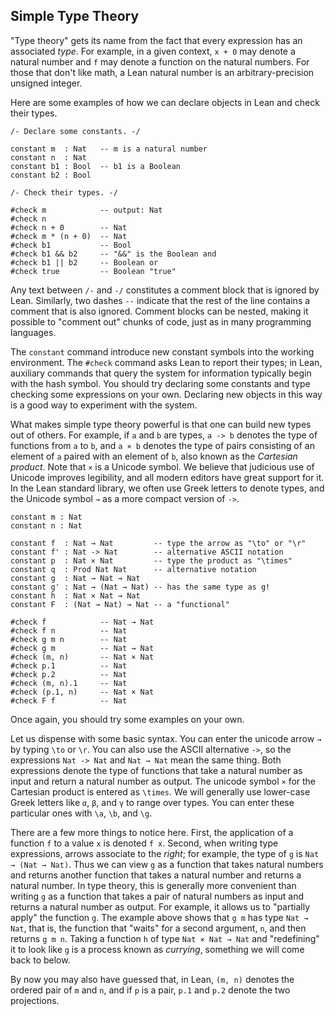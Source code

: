 ## Simple Type Theory

"Type theory" gets its name from the fact that every expression has an associated *type*.
For example, in a given context, ``x + 0`` may denote a natural number and ``f`` may denote a function on the natural numbers.
For those that don't like math, a Lean natural number is an arbitrary-precision unsigned integer.

Here are some examples of how we can declare objects in Lean and check their types.

```lean
/- Declare some constants. -/

constant m  : Nat   -- m is a natural number
constant n  : Nat
constant b1 : Bool  -- b1 is a Boolean
constant b2 : Bool

/- Check their types. -/

#check m            -- output: Nat
#check n
#check n + 0        -- Nat
#check m * (n + 0)  -- Nat
#check b1           -- Bool
#check b1 && b2     -- "&&" is the Boolean and
#check b1 || b2     -- Boolean or
#check true         -- Boolean "true"
```

Any text between ``/-`` and ``-/`` constitutes a comment block that is ignored by Lean.
Similarly, two dashes `--` indicate that the rest of the line contains a comment that is also ignored.
Comment blocks can be nested, making it possible to "comment out" chunks of code, just as in many programming languages.

The ``constant`` command introduce new constant symbols into the working environment.
The ``#check`` command asks Lean to report their types; in Lean, auxiliary commands that query the system for
information typically begin with the hash symbol. You should try declaring some constants and type checking
some expressions on your own. Declaring new objects in this way is a good way to experiment with the system.

What makes simple type theory powerful is that one can build new types out of others.
For example, if ``a`` and ``b`` are types, ``a -> b`` denotes the type of functions from ``a`` to ``b``,
and ``a × b`` denotes the type of pairs consisting of an element of ``a``
paired with an element of ``b``, also known as the *Cartesian product*.
Note that `×` is a Unicode symbol. We believe that judicious use of Unicode improves legibility,
and all modern editors have great support for it. In the Lean standard library, we often use
Greek letters to denote types, and the Unicode symbol `→` as a more compact version of `->`.

```lean
constant m : Nat
constant n : Nat

constant f  : Nat → Nat         -- type the arrow as "\to" or "\r"
constant f' : Nat -> Nat        -- alternative ASCII notation
constant p  : Nat × Nat         -- type the product as "\times"
constant q  : Prod Nat Nat      -- alternative notation
constant g  : Nat → Nat → Nat
constant g' : Nat → (Nat → Nat) -- has the same type as g!
constant h  : Nat × Nat → Nat
constant F  : (Nat → Nat) → Nat -- a "functional"

#check f            -- Nat → Nat
#check f n          -- Nat
#check g m n        -- Nat
#check g m          -- Nat → Nat
#check (m, n)       -- Nat × Nat
#check p.1          -- Nat
#check p.2          -- Nat
#check (m, n).1     -- Nat
#check (p.1, n)     -- Nat × Nat
#check F f          -- Nat
```

Once again, you should try some examples on your own.

Let us dispense with some basic syntax. You can enter the unicode arrow ``→`` by typing ``\to`` or ``\r``.
You can also use the ASCII alternative ``->``, so the expressions ``Nat -> Nat`` and ``Nat → Nat`` mean the same thing.
Both expressions denote the type of functions that take a natural number as input and return a natural number as output.
The unicode symbol ``×`` for the Cartesian product is entered as ``\times``.
We will generally use lower-case Greek letters like ``α``, ``β``, and ``γ`` to range over types.
You can enter these particular ones with ``\a``, ``\b``, and ``\g``.

There are a few more things to notice here. First, the application of a function ``f`` to a value ``x`` is denoted ``f x``.
Second, when writing type expressions, arrows associate to the *right*; for example, the type of ``g`` is ``Nat → (Nat → Nat)``.
Thus we can view ``g`` as a function that takes natural numbers and returns another function that takes a natural number and
returns a natural number.
In type theory, this is generally more convenient than writing ``g`` as a function that takes a pair of natural numbers as input
and returns a natural number as output. For example, it allows us to "partially apply" the function ``g``.
The example above shows that ``g m`` has type ``Nat → Nat``, that is, the function that "waits" for a second argument, ``n``,
and then returns ``g m n``. Taking a function ``h`` of type ``Nat × Nat → Nat`` and "redefining" it to look like ``g`` is a process
known as *currying*, something we will come back to below.

By now you may also have guessed that, in Lean, ``(m, n)`` denotes the ordered pair of ``m`` and ``n``,
and if ``p`` is a pair, ``p.1`` and ``p.2`` denote the two projections.
